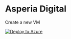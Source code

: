 # Asperia Digital
Create a new VM

[![Deploy to Azure](http://azuredeploy.net/deploybutton.png)](https://azuredeploy.net/)
